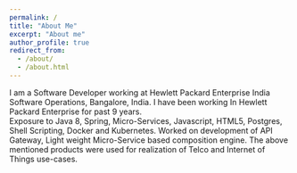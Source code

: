 ```yaml
---
permalink: /
title: "About Me"
excerpt: "About me"
author_profile: true
redirect_from: 
  - /about/
  - /about.html
---
```




I am a Software Developer working at Hewlett Packard Enterprise India Software Operations, Bangalore, India.
I have been working In Hewlett Packard Enterprise for past 9 years.    
Exposure to Java 8, Spring, Micro-Services, Javascript, HTML5, Postgres, Shell Scripting, Docker and Kubernetes.
Worked on development of API Gateway, Light weight Micro-Service based composition engine. 
The above mentioned products were used for realization of Telco and Internet of Things use-cases.